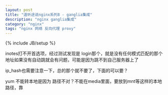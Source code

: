 ```yaml
---
layout: post
title: "道听途说nginx系列8 - ganglia集成"
description: "nginx ganglia集成"
category: "nginx"
tags: "nginx 网络 反向代理 proxy"
---
```

{% include JB/setup %}


inotes打不开首选项，经过测试发现是 login那个，就是没有任何模式匹配的那个地址如果没有自动跳就会有问题，可能是因为跳不到自己服务器上了

ip_hash也需要注意一下，总的那个就不要了，下面的可以要？

yum 不能转本地是因为 路径不对？不能在media里面，要放到mnt等这样的本地路径，靠

